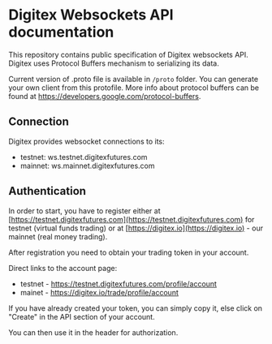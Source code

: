 # Digitex Websockets API documentation

This repository contains public specification of Digitex websockets API. Digitex uses Protocol Buffers mechanism to serializing its data.

Current version of .proto file is available in ```/proto``` folder.
You can generate your own client from this protofile. More info about protocol buffers can be found at https://developers.google.com/protocol-buffers.


## Connection ##

Digitex provides websocket connections to its:
- testnet:  ws.testnet.digitexfutures.com
- mainnet:  ws.mainnet.digitexfutures.com

## Authentication ##

In order to start, you have to register either at
[https://testnet.digitexfutures.com](https://testnet.digitexfutures.com)
for testnet (virtual funds trading) or at 
[https://digitex.io](https://digitex.io) - our mainnet (real money trading).

After registration you need to obtain your trading token in your account.

Direct links to the account page:

- testnet - https://testnet.digitexfutures.com/profile/account
- mainet - https://digitex.io/trade/profile/account

If you have already created your token, you can simply copy it, else click on "Create" in the API section of your account.

You can then use it in the header for authorization.


